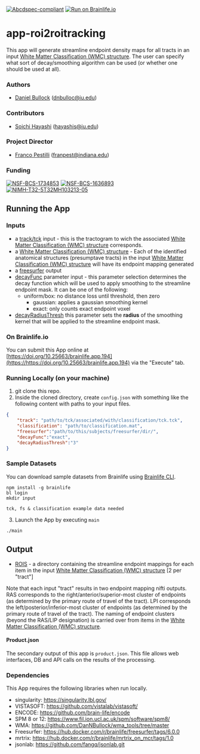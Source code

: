 [![Abcdspec-compliant](https://img.shields.io/badge/ABCD_Spec-v1.1-green.svg)](https://github.com/soichih/abcd-spec)
[![Run on Brainlife.io](https://img.shields.io/badge/Brainlife-bl.app.194-blue.svg)](https://https://doi.org/10.25663/brainlife.app.194)

# app-roi2roitracking
This app will generate streamline endpoint density maps for all tracts in an input [White Matter Classification (WMC) structure](https://brainlife.io/datatype/5cc1d64c44947d8aea6b2d8b).  The user can specify what sort of decay/smoothing algorithm can be used (or whether one should be used at all).  

### Authors
- [Daniel Bullock](https://github.com/DanNBullock) (dnbulloc@iu.edu)

### Contributors
- [Soichi Hayashi](https://github.com/soichih) (hayashis@iu.edu)

### Project Director
- [Franco Pestilli](https://github.com/francopestilli) (franpest@indiana.edu)


### Funding
[![NSF-BCS-1734853](https://img.shields.io/badge/NSF_BCS-1734853-blue.svg)](https://nsf.gov/awardsearch/showAward?AWD_ID=1734853)
[![NSF-BCS-1636893](https://img.shields.io/badge/NSF_BCS-1636893-blue.svg)](https://nsf.gov/awardsearch/showAward?AWD_ID=1636893)
[![NIMH-T32-5T32MH103213-05](https://img.shields.io/badge/NIMH_T32-5T32MH103213--05-blue.svg)](https://projectreporter.nih.gov/project_info_description.cfm?aid=9725739)

## Running the App 

### Inputs
- a [track/tck](https://brainlife.io/datatypes/5907d922436ee50ffde9c549) input - this is the tractogram to wich the associated [White Matter Classification (WMC) structure](https://brainlife.io/datatype/5cc1d64c44947d8aea6b2d8b) corresponds.
- a [White Matter Classification (WMC) structure](https://brainlife.io/datatype/5cc1d64c44947d8aea6b2d8b) - Each of the identified anatomical structures (presumptave tracts) in the input [White Matter Classification (WMC) structure](https://brainlife.io/datatype/5cc1d64c44947d8aea6b2d8b) will have its endpoint mapping generated
- a [freesurfer](https://brainlife.io/datatypes/58cb22c8e13a50849b25882e) output
- [decayFunc](https://github.com/DanNBullock/wma_tools/blob/903a2af76578d6a8931fa4c931682993b11bd40e/Stream_Tools/bsc_classifiedStreamEndpointCortex.m#L32) parameter input - this parameter selection determines the decay function which will be used to apply smoothing to the streamline endpoint mask.  It can be one of the following:
	- uniform/box: no distance loss until threshold, then zero
        - gaussian:  applies a gaussian smoothing kernel
        - exact:  only counts exact endpoint voxel
- [decayRadiusThresh](https://github.com/DanNBullock/wma_tools/blob/903a2af76578d6a8931fa4c931682993b11bd40e/Stream_Tools/bsc_classifiedStreamEndpointCortex.m#L42) this parameter sets the **radius** of the smoothing kernel that will be applied to the streamline endpoint mask.  

### On Brainlife.io

You can submit this App online at [https://doi.org/10.25663/brainlife.app.194](https://https://doi.org/10.25663/brainlife.app.194) via the "Execute" tab.

### Running Locally (on your machine)

1. git clone this repo.
2. Inside the cloned directory, create `config.json` with something like the following content with paths to your input files.

```json
{
	"track": "path/to/tck/associated/with/classification/tck.tck",
	"classification": "path/to/classification.mat",
	"freesurfer":"path/to/this/subjects/freesurfer/dir/",
	"decayFunc":"exact",
	"decayRadiusThresh":"3"
}
```

### Sample Datasets

You can download sample datasets from Brainlife using [Brainlife CLI](https://github.com/brain-life/cli).

```
npm install -g brainlife
bl login
mkdir input

tck, fs & classification example data needed

```


3. Launch the App by executing `main`

```bash
./main
```

## Output

- [ROIS](https://brainlife.io/datatypes/5be9ea0315a8683a39a1ebd9) - a directory containing the streamline endpoint mappings for each item in the input [White Matter Classification (WMC) structure](https://brainlife.io/datatype/5cc1d64c44947d8aea6b2d8b) [2 per "tract"]

Note that each input "tract" results in two endpoint mapping nifti outputs.  RAS corresponds to the right/anterior/superior-most cluster of endpoints (as determined by the primary route of travel of the tract).  LPI corresponds the left/posterior/inferior-most cluster of endpoints (as determined by the primary route of travel of the tract).  The naming of endpoint clusters (beyond the RAS/LIP designation) is carried over from items in the [White Matter Classification (WMC) structure](https://brainlife.io/datatype/5cc1d64c44947d8aea6b2d8b).

#### Product.json
The secondary output of this app is `product.json`. This file allows web interfaces, DB and API calls on the results of the processing. 

### Dependencies

This App requires the following libraries when run locally.

  - singularity: https://singularity.lbl.gov/
  - VISTASOFT: https://github.com/vistalab/vistasoft/
  - ENCODE: https://github.com/brain-life/encode
  - SPM 8 or 12: https://www.fil.ion.ucl.ac.uk/spm/software/spm8/
  - WMA: https://github.com/DanNBullock/wma_tools/tree/master
  - Freesurfer: https://hub.docker.com/r/brainlife/freesurfer/tags/6.0.0
  - mrtrix: https://hub.docker.com/r/brainlife/mrtrix_on_mcr/tags/1.0
  - jsonlab: https://github.com/fangq/jsonlab.git
